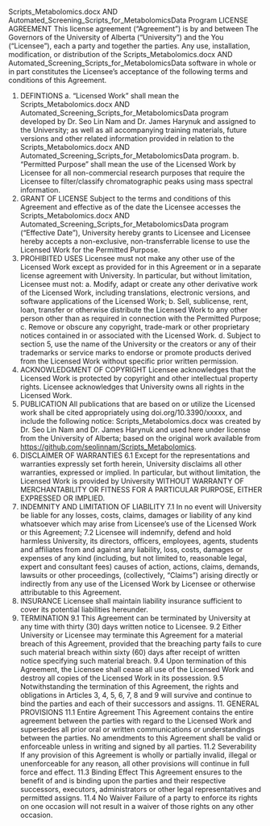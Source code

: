 Scripts_Metabolomics.docx AND 
Automated_Screening_Scripts_for_MetabolomicsData Program LICENSE AGREEMENT
This license agreement (“Agreement”) is by and between The Governors of the University of Alberta (“University”) and the You (“Licensee”), each a party and together the parties.
Any use, installation, modification, or distribution of the Scripts_Metabolomics.docx AND Automated_Screening_Scripts_for_MetabolomicsData software in whole or in part constitutes the Licensee’s acceptance of the following terms and conditions of this Agreement.
1.	DEFINTIONS
a. “Licensed Work” shall mean the Scripts_Metabolomics.docx AND Automated_Screening_Scripts_for_MetabolomicsData program developed by Dr. Seo Lin Nam and Dr. James Harynuk and assigned to the University; as well as all accompanying training materials, future versions and other related information provided in relation to the Scripts_Metabolomics.docx AND Automated_Screening_Scripts_for_MetabolomicsData program.
b. “Permitted Purpose” shall mean the use of the Licensed Work by Licensee for all non-commercial research purposes that require the Licensee to filter/classify chromatographic peaks using mass spectral information. 
2.	GRANT OF LICENSE
Subject to the terms and conditions of this Agreement and effective as of the date the Licensee accesses the Scripts_Metabolomics.docx AND Automated_Screening_Scripts_for_MetabolomicsData program (“Effective Date”), University hereby grants to Licensee and Licensee hereby accepts a non-exclusive, non-transferrable license to use the Licensed Work for the Permitted Purpose.
3.	PROHIBITED USES
Licensee must not make any other use of the Licensed Work except as provided for in this Agreement or in a separate license agreement with University. In particular, but without limitation, Licensee must not:
a. Modify, adapt or create any other derivative work of the Licensed Work, including translations, electronic versions, and software applications of the Licensed Work;
b. Sell, sublicense, rent, loan, transfer or otherwise distribute the Licensed Work to any other person other than as required in connection with the Permitted Purpose;
c. Remove or obscure any copyright, trade-mark or other proprietary notices contained in or associated with the Licensed Work.
d. Subject to section 5, use the name of the University or the creators or any of their trademarks or service marks to endorse or promote products derived from the Licensed Work without specific prior written permission.
4.	ACKNOWLEDGMENT OF COPYRIGHT
Licensee acknowledges that the Licensed Work is protected by copyright and other intellectual property rights. Licensee acknowledges that University owns all rights in the Licensed Work.
5.	PUBLICATION
All publications that are based on or utilize the Licensed work shall be cited appropriately using doi.org/10.3390/xxxxx, and include the following notice: Scripts_Metabolomics.docx was created by Dr. Seo Lin Nam and Dr. James Harynuk and used here under license from the University of Alberta; based on the original work available from https://github.com/seolinnam/Scripts_Metabolomics.
6.	DISCLAIMER OF WARRANTIES
6.1 Except for the representations and warranties expressly set forth herein, University disclaims all other warranties, expressed or implied. In particular, but without limitation, the Licensed Work is provided by University WITHOUT WARRANTY OF MERCHANTABILITY OR FITNESS FOR A PARTICULAR PURPOSE, EITHER EXPRESSED OR IMPLIED.
7.	INDEMNITY AND LIMITATION OF LIABILITY
7.1 In no event will University be liable for any losses, costs, claims, damages or liability of any kind whatsoever which may arise from Licensee’s use of the Licensed Work or this Agreement;
7.2 Licensee will indemnify, defend and hold harmless University, its directors, officers, employees, agents, students and affiliates from and against any liability, loss, costs, damages or expenses of any kind (including, but not limited to, reasonable legal, expert and consultant fees) causes of action, actions, claims, demands, lawsuits or other proceedings, (collectively, “Claims”) arising directly or indirectly from any use of the Licensed Work by Licensee or otherwise attributable to this Agreement.
8.	INSURANCE
Licensee shall maintain liability insurance sufficient to cover its potential liabilities hereunder.
9.	TERMINATION
9.1 This Agreement can be terminated by University at any time with thirty (30) days written notice to Licensee.
9.2 Either University or Licensee may terminate this Agreement for a material breach of this Agreement, provided that the breaching party fails to cure such material breach within sixty (60) days after receipt of written notice specifying such material breach.
9.4 Upon termination of this Agreement, the Licensee shall cease all use of the Licensed Work and destroy all copies of the Licensed Work in its possession. 9.5 Notwithstanding the termination of this Agreement, the rights and obligations in Articles 3, 4, 5, 6, 7, 8 and 9 will survive and continue to bind the parties and each of their successors and assigns. 11. GENERAL PROVISIONS
11.1 Entire Agreement This Agreement contains the entire agreement between the parties with regard to the Licensed Work and supersedes all prior oral or written communications or understandings between the parties. No amendments to this Agreement shall be valid or enforceable unless in writing and signed by all parties.
11.2 Severability If any provision of this Agreement is wholly or partially invalid, illegal or unenforceable for any reason, all other provisions will continue in full force and effect.
11.3 Binding Effect This Agreement ensures to the benefit of and is binding upon the parties and their respective successors, executors, administrators or other legal representatives and permitted assigns.
11.4 No Waiver Failure of a party to enforce its rights on one occasion will not result in a waiver of those rights on any other occasion.


